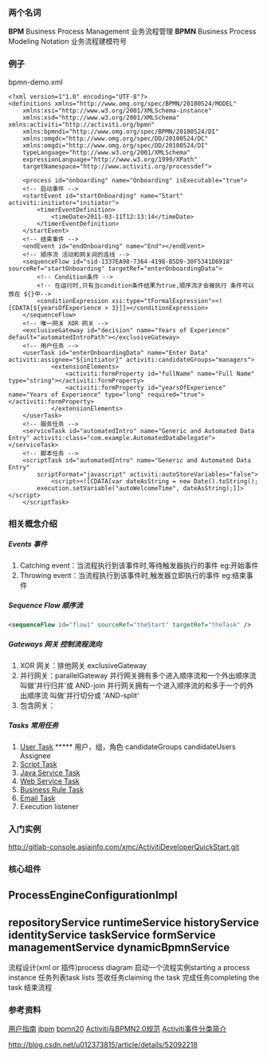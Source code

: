 ### 两个名词
**BPM** Business Process Management 业务流程管理
**BPMN** Business Process Modeling Notation 业务流程建模符号

### 例子
bpmn-demo.xml
```
<?xml version=1"1.0" encoding="UTF-8"?>
<definitions xmlns="http://www.omg.org/spec/BPMN/20100524/MODEL" 
	xmlns:xsi="http://www.w3.org/2001/XMLSchema-instance" 
	xmlns:xsd="http://www.w3.org/2001/XMLSchema" xmlns:activiti="http://activiti.org/bpmn" 
	xmlns:bpmndi="http://www.omg.org/spec/BPMN/20100524/DI" 
	xmlns:omgdc="http://www.omg.org/spec/DD/20100524/DC" 
	xmlns:omgdi="http://www.omg.org/spec/DD/20100524/DI" 
	typeLanguage="http://www.w3.org/2001/XMLSchema" 
	expressionLanguage="http://www.w3.org/1999/XPath" 
	targetNamespace="http://www.activiti.org/processdef">
	
	<process id="onboarding" name="Onboarding" isExecutable="true">
	<!-- 启动事件 -->
	<startEvent id="startOnboarding" name="Start" activiti:initiator="initiator">
		<timerEventDefinition>
			<timeDate>2011-03-11T12:13:14</timeDate>
  		</timerEventDefinition>
	</startEvent>
	<!-- 结束事件 -->
	<endEvent id="endOnboarding" name="End"></endEvent>
	<!-- 顺序流 活动和网关间的连线 -->
	<sequenceFlow id="sid-1337EA98-7364-4198-B5D9-30F5341D6918" sourceRef="startOnboarding" targetRef="enterOnboardingData">
		<!-- Condition条件 -->
		<!-- 在运行时,只有当condition条件结果为true,顺序流才会被执行 条件可以放在 ${}中-->
		<conditionExpression xsi:type="tFormalExpression"><![CDATA[${yearsOfExperience > 3}]]></conditionExpression>
	</sequenceFlow>
	<!-- 唯一网关 XOR 网关 -->
	<exclusiveGateway id="decision" name="Years of Experience" default="automatedIntroPath"></exclusiveGateway>
	<!-- 用户任务 -->
	<userTask id="enterOnboardingData" name="Enter Data" activiti:assignee="${initiator}" activiti:candidateGroups="managers">
            <extensionElements>
                <activiti:formProperty id="fullName" name="Full Name" type="string"></activiti:formProperty>
                <activiti:formProperty id="yearsOfExperience" name="Years of Experience" type="long" required="true"></activiti:formProperty>
            </extensionElements>
    </userTask>
    <!-- 服务任务 -->
    <serviceTask id="automatedIntro" name="Generic and Automated Data Entry" activiti:class="com.example.AutomatedDataDelegate"></serviceTask>
    <!-- 脚本任务 -->
	<scriptTask id="automatedIntro" name="Generic and Automated Data Entry" 
		scriptFormat="javascript" activiti:autoStoreVariables="false">
            <script><![CDATA[var dateAsString = new Date().toString();
		execution.setVariable("autoWelcomeTime", dateAsString);]]></script>
    </scriptTask>
```

### 相关概念介绍
##### Events 事件
1. Catching event：当流程执行到该事件时,等待触发器执行的事件 eg:开始事件   
1. Throwing event：当流程执行到该事件时,触发器立即执行的事件 eg:结束事件
##### Sequence Flow 顺序流
```xml
<sequenceFlow id="flow1" sourceRef="theStart" targetRef="theTask" />
```
##### Gateways 网关 控制流程流向
1. XOR 网关：排他网关 exclusiveGateway
1. 并行网关：parallelGateway 
	并行网关拥有多个进入顺序流和一个外出顺序流 叫做'并行归并'或 AND-join
	并行网关拥有一个进入顺序流的和多于一个的外出顺序流 叫做'并行切分或 'AND-split'
1. 包含网关：
##### Tasks 常用任务
1. [User Task](https://www.activiti.org/userguide/#bpmnUserTask) ***** 用户，组，角色 candidateGroups candidateUsers Assignee
1. [Script Task](https://www.activiti.org/userguide/#bpmnScriptTask)
1. [Java Service Task](https://www.activiti.org/userguide/#bpmnJavaServiceTask) 
1. [Web Service Task](https://www.activiti.org/userguide/#bpmnWebserviceTask)
1. [Business Rule Task](https://www.activiti.org/userguide/#bpmnBusinessRuleTask)
1. [Email Task](https://www.activiti.org/userguide/#bpmnEmailTask)
1. Execution listener
##### 

### 入门实例
http://gitlab-console.asiainfo.com/xmc/ActivitiDeveloperQuickStart.git
### 核心组件

ProcessEngineConfigurationImpl
--------------
repositoryService
runtimeService
historyService
identityService
taskService
formService
managementService
dynamicBpmnService
--------------

流程设计(xml or 插件)process diagram
启动一个流程实例starting a process instance
任务列表task lists
签收任务claiming the task
完成任务completing the task
结束流程


### 参考资料
[用户指南](https://www.activiti.org/userguide)
[jbpm](http://www.mossle.com/docs/jbpm4devguide/html/bpmn2.html)
[bpmn20](https://www.activiti.org/userguide/#bpmn20)
[Activiti与BPMN2.0规范](http://www.jianshu.com/p/e25fdc595f86)
[Activiti事件分类简介](http://www.bug315.com/article/163.htm)


http://blog.csdn.net/u012373815/article/details/52092218